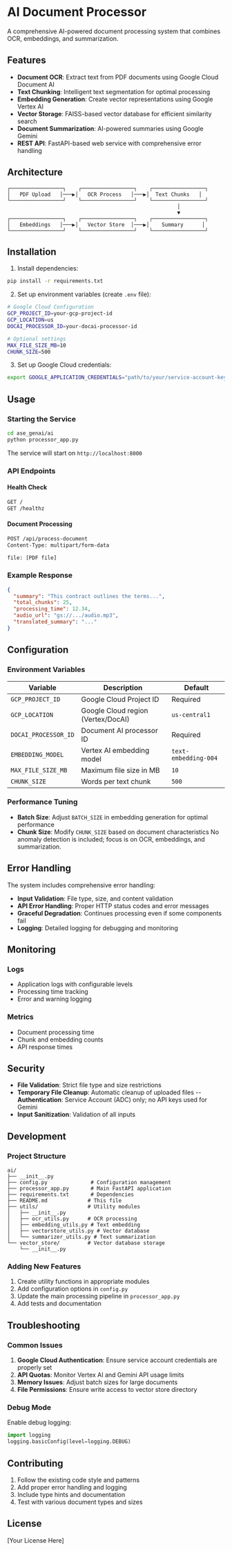 # AI Document Processor

A comprehensive AI-powered document processing system that combines OCR, embeddings, and summarization.

## Features

- **Document OCR**: Extract text from PDF documents using Google Cloud Document AI
- **Text Chunking**: Intelligent text segmentation for optimal processing
- **Embedding Generation**: Create vector representations using Google Vertex AI
- **Vector Storage**: FAISS-based vector database for efficient similarity search
- **Document Summarization**: AI-powered summaries using Google Gemini
- **REST API**: FastAPI-based web service with comprehensive error handling

## Architecture

```
┌─────────────────┐    ┌─────────────────┐    ┌─────────────────┐
│   PDF Upload   │───▶│   OCR Process   │───▶│  Text Chunks   │
└─────────────────┘    └─────────────────┘    └─────────────────┘
                                                       │
                                                       ▼
┌─────────────────┐    ┌─────────────────┐    ┌─────────────────┐
│   Embeddings   │───▶│   Vector Store  │───▶│    Summary      │
└─────────────────┘    └─────────────────┘    └─────────────────┘
```

## Installation

1. Install dependencies:
```bash
pip install -r requirements.txt
```

2. Set up environment variables (create `.env` file):
```bash
# Google Cloud Configuration
GCP_PROJECT_ID=your-gcp-project-id
GCP_LOCATION=us
DOCAI_PROCESSOR_ID=your-docai-processor-id

# Optional settings
MAX_FILE_SIZE_MB=10
CHUNK_SIZE=500
```

3. Set up Google Cloud credentials:
```bash
export GOOGLE_APPLICATION_CREDENTIALS="path/to/your/service-account-key.json"
```

## Usage

### Starting the Service

```bash
cd ase_genai/ai
python processor_app.py
```

The service will start on `http://localhost:8000`

### API Endpoints

#### Health Check
```bash
GET /
GET /healthz
```

#### Document Processing
```bash
POST /api/process-document
Content-Type: multipart/form-data

file: [PDF file]
```

### Example Response

```json
{
  "summary": "This contract outlines the terms...",
  "total_chunks": 25,
  "processing_time": 12.34,
  "audio_url": "gs://.../audio.mp3",
  "translated_summary": "..."
}
```

## Configuration

### Environment Variables

| Variable | Description | Default |
|----------|-------------|---------|
| `GCP_PROJECT_ID` | Google Cloud Project ID | Required |
| `GCP_LOCATION` | Google Cloud region (Vertex/DocAI) | `us-central1` |
| `DOCAI_PROCESSOR_ID` | Document AI processor ID | Required |
| `EMBEDDING_MODEL` | Vertex AI embedding model | `text-embedding-004` |
| `MAX_FILE_SIZE_MB` | Maximum file size in MB | `10` |
| `CHUNK_SIZE` | Words per text chunk | `500` |

### Performance Tuning

- **Batch Size**: Adjust `BATCH_SIZE` in embedding generation for optimal performance
- **Chunk Size**: Modify `CHUNK_SIZE` based on document characteristics
No anomaly detection is included; focus is on OCR, embeddings, and summarization.

## Error Handling

The system includes comprehensive error handling:

- **Input Validation**: File type, size, and content validation
- **API Error Handling**: Proper HTTP status codes and error messages
- **Graceful Degradation**: Continues processing even if some components fail
- **Logging**: Detailed logging for debugging and monitoring

## Monitoring

### Logs
- Application logs with configurable levels
- Processing time tracking
- Error and warning logging

### Metrics
- Document processing time
- Chunk and embedding counts
- API response times

## Security

- **File Validation**: Strict file type and size restrictions
- **Temporary File Cleanup**: Automatic cleanup of uploaded files
-- **Authentication**: Service Account (ADC) only; no API keys used for Gemini
- **Input Sanitization**: Validation of all inputs

## Development

### Project Structure
```
ai/
├── __init__.py
├── config.py              # Configuration management
├── processor_app.py       # Main FastAPI application
├── requirements.txt       # Dependencies
├── README.md             # This file
├── utils/                # Utility modules
│   ├── __init__.py
│   ├── ocr_utils.py      # OCR processing
│   ├── embedding_utils.py # Text embedding
│   ├── vectorstore_utils.py # Vector database
│   └── summarizer_utils.py # Text summarization
└── vector_store/         # Vector database storage
    └── __init__.py
```

### Adding New Features

1. Create utility functions in appropriate modules
2. Add configuration options in `config.py`
3. Update the main processing pipeline in `processor_app.py`
4. Add tests and documentation

## Troubleshooting

### Common Issues

1. **Google Cloud Authentication**: Ensure service account credentials are properly set
2. **API Quotas**: Monitor Vertex AI and Gemini API usage limits
3. **Memory Issues**: Adjust batch sizes for large documents
4. **File Permissions**: Ensure write access to vector store directory

### Debug Mode

Enable debug logging:
```python
import logging
logging.basicConfig(level=logging.DEBUG)
```

## Contributing

1. Follow the existing code style and patterns
2. Add proper error handling and logging
3. Include type hints and documentation
4. Test with various document types and sizes

## License

[Your License Here]
